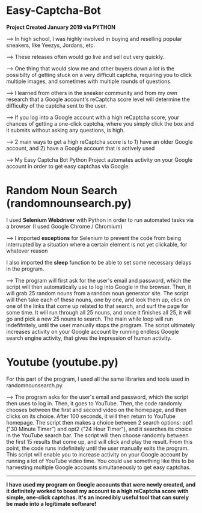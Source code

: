 # Easy-Captcha-Bot

**Project Created January 2019 via PYTHON**

--> In high school, I was highly involved in buying and reselling popular sneakers, like Yeezys, Jordans, etc.

--> These releases often would go live and sell out very quickly.

--> One thing that would slow me and other buyers down a lot is the possibilty of getting stuck on a very difficult captcha, requiring you to click multiple images, and sometimes with multiple rounds of questions. 

--> I learned from others in the sneaker community and from my own research that a Google account's reCaptcha score level will determine the difficulty of the captcha sent to the user. 

--> If you log into a Google account with a high reCaptcha score, your chances of getting a one-click captcha, where you simply click the box and it submits without asking any questions, is high. 

--> 2 main ways to get a high reCaptcha score is to 1) have an older Google account, and 2) have a Google account that is actively used

--> My Easy Captcha Bot Python Project automates activity on your Google account in order to get easy captchas via Google.




# Random Noun Search (randomnounsearch.py)

I used **Selenium Webdriver** with Python in order to run automated tasks via a browser (I used Google Chrome / Chromium)

--> I imported **exceptions** for Selenium to prevent the code from being interrupted by a situation where a certain element is not yet clickable, for whatever reason

I also imported the **sleep** function to be able to set some necessary delays in the program.

--> The program will first ask for the user's email and password, which the script will then automatically use to log into Google in the browser. Then, it will grab 25 random nouns from a random noun generator site. The script will then take each of these nouns, one by one, and look them up, click on one of the links that come up related to that search, and surf the page for some time. It will run through all 25 nouns, and once it finishes all 25, it will go and pick a new 25 nouns to search. The main while loop will run indefifnitely, until the user manually stops the program. The script ultimately increases activity on your Google account by running endless Google search engine activity, that gives the impression of human activity.



# Youtube (youtube.py)

For this part of the program, I used all the same libraries and tools used in randomnounsearch.py. 

--> The program asks for the user's email and password, which the script then uses to log in. Then, it goes to YouTube. Then, the code randomly chooses between the first and second video on the homepage, and then clicks on its choice. After 100 seconds, it will then return to YouTube homepage. The script then makes a choice between 2 search options: opt1 ("30 Minute Timer") and opt2 ("24 Hour Timer"), and it searches its choice in the YouTube search bar. The script will then choose randomly between the first 15 results that come up, and will click and play the result. From this point, the code runs indefinitely until the user manually exits the program. This script will enable you to increase activity on your Google account by running a lot of YouTube video time. You could use something like this to be harvesting multiple Google accounts simultaneously to get easy captchas.

___________________________________________________________________________________________________________________________________________________________


**I have used my program on Google accounts that were newly created, and it definitely worked to boost my account to a high reCaptcha score with simple, one-click captchas. It's an incredibly useful tool that can surely be made into a legitimate software!**




